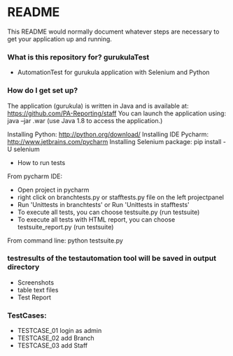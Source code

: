# README #

This README would normally document whatever steps are necessary to get your application up and running.

### What is this repository for? gurukulaTest

* AutomationTest for gurukula application with Selenium and Python

### How do I get set up? ###

The application (gurukula) is written in Java and is available at: https://github.com/PA-Reporting/staff
You can launch the application using: java –jar .war (use Java 1.8 to access the application.)

Installing Python: http://python.org/download/
Installing IDE Pycharm: http://www.jetbrains.com/pycharm
Installing Selenium package: pip install -U selenium

* How to run tests

From pycharm IDE:
- Open project in pycharm
- right click on branchtests.py or stafftests.py file on the left projectpanel
- Run 'Unittests in branchtests' or Run 'Unittests in stafftests'
- To execute all tests, you can choose testsuite.py (run testsuite)
- To execute all tests with HTML report, you can choose testsuite_report.py (run testsuite)

From command line:
python testsuite.py

### testresults of the testautomation tool will be saved in output directory
 - Screenshots
 - table text files
 - Test Report

### TestCases:
- TESTCASE_01 login as admin
- TESTCASE_02 add Branch
- TESTCASE_03 add Staff



